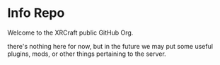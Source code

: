 # Info Repo
Welcome to the XRCraft public GitHub Org.

there's nothing here for now, but in the future we may put some useful plugins, mods, or other things pertaining to the server.
